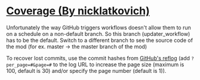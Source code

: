 # [Coverage (By nicklatkovich)](https://github.com/nicklatkovich/Coverage)

Unfortunately the way GitHub triggers workflows doesn't allow them to run on a schedule on a non-default branch. So this branch (updater_workflow) has to be the default. Switch to a different branch to see the source code of the mod (for ex. master -> the master branch of the mod)

To recover lost commits, use the commit hashes from [GitHub's reflog](https://api.github.com/repos/KtaneModules/Coverage-nicklatkovich/events) (add `?per_page=#&page=#` to the log URL to increase the page size (maximum is 100, default is 30) and/or specify the page number (default is 1)).
